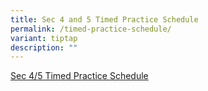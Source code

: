 ```yaml
---
title: Sec 4 and 5 Timed Practice Schedule
permalink: /timed-practice-schedule/
variant: tiptap
description: ""
---
```

<p><a href="/files/Latest Updates/Sec_1_5_Term_3_Timed_Practice_2025__Amended_.pdf" rel="noopener nofollow" target="_blank">Sec 4/5 Timed Practice Schedule</a>
</p>